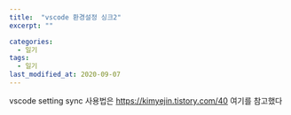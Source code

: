 ```yaml
---
title:  "vscode 환경설정 싱크2"
excerpt: ""

categories:
  - 일기
tags:
  - 일기
last_modified_at: 2020-09-07
---
```


vscode setting sync 사용법은
https://kimyejin.tistory.com/40 여기를 참고했다


